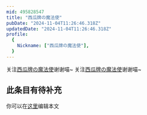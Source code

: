```yaml
---
mid: 495828547
title: "西瓜牌の魔法使"
pubDate: "2024-11-04T11:26:46.318Z"
updatedDate: "2024-11-04T11:26:46.318Z"
profile:
  {
    Nickname: ["西瓜牌の魔法使"],
  }
---
```


关注[西瓜牌の魔法使](https://space.bilibili.com/495828547)谢谢喵~ 关注[西瓜牌の魔法使](https://space.bilibili.com/495828547)谢谢喵~

## 此条目有待补充
你可以在[这里](https://github.com/Yuhanawa/VTuber.ICU/edit/master/src/content/v/西瓜牌の魔法使/index.md)编辑本文

